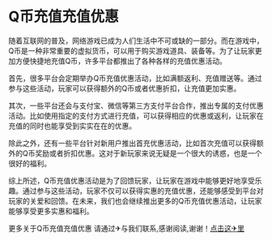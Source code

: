 # Q币充值充值优惠

随着互联网的普及，网络游戏已成为人们生活中不可或缺的一部分。而在游戏中，Q币是一种非常重要的虚拟货币，可以用于购买游戏道具、装备等。为了让玩家更加方便快捷地充值Q币，许多平台都推出了各种各样的充值优惠活动。

首先，很多平台会定期举办Q币充值优惠活动，比如满额返利、充值赠送等。通过参与这些活动，玩家可以获得额外的Q币或者优惠折扣，让充值更加实惠。

其次，一些平台还会与支付宝、微信等第三方支付平台合作，推出专属的支付优惠活动。比如使用指定的支付方式进行充值，可以获得相应的优惠或返利，让玩家在充值的同时也能享受到实实在在的优惠。

除此之外，还有一些平台针对新用户推出首充优惠活动，比如首次充值可以获得额外的Q币奖励或者折扣优惠。这对于新玩家来说无疑是一个很大的诱惑，也是一个很好的福利。

综上所述，Q币充值优惠活动是为了回馈玩家，让玩家在游戏中能够更好地享受乐趣。通过参与这些活动，玩家不仅可以获得实惠的充值优惠，还能够感受到平台对玩家的关爱和回馈。在未来，我们也会继续推出更多的Q币充值优惠活动，让玩家能够享受更多实惠和福利。

更多关于Q币充值充值优惠 请通过✈与我们联系,感谢阅读,谢谢！[点击这✈里](https://t.me/pt99bot)